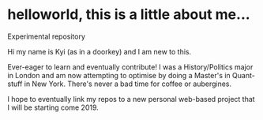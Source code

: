 # helloworld, this is a little about me...
Experimental repository

Hi my name is Kyi (as in a doorkey) and I am new to this. 

Ever-eager to learn and eventually contribute! I was a History/Politics major in London and am now attempting to optimise by doing a Master's in Quant-stuff in New York. There's never a bad time for coffee or aubergines. 

I hope to eventually link my repos to a new personal web-based project that I will be starting come 2019. 
